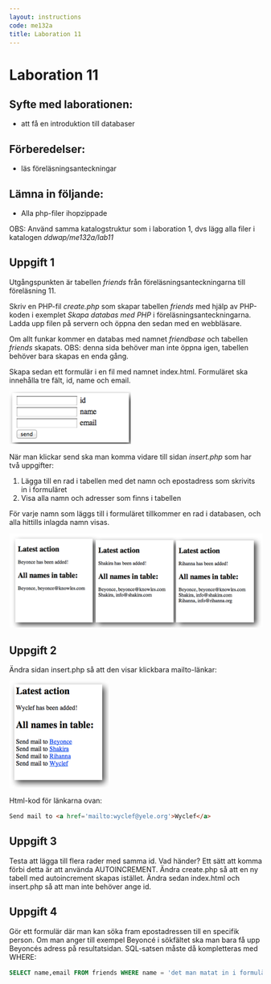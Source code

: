 ```yaml
---
layout: instructions
code: me132a
title: Laboration 11
---
```


# Laboration 11

## Syfte med laborationen:

- att få en introduktion till databaser

## Förberedelser:

- läs föreläsningsanteckningar

## Lämna in följande:

- Alla php-filer ihopzippade

OBS: Använd samma katalogstruktur som i laboration 1, dvs lägg alla filer i katalogen *ddwap/me132a/lab11*

## Uppgift 1

Utgångspunkten är tabellen *friends* från föreläsningsanteckningarna till föreläsning 11. 

Skriv en PHP-fil *create.php* som skapar tabellen *friends* med hjälp av PHP-koden i exemplet *Skapa databas med PHP* i föreläsningsanteckningarna. Ladda upp filen på servern och öppna den sedan med en webbläsare.

Om allt funkar kommer en databas med namnet *friendbase* och tabellen *friends* skapats. OBS: denna sida behöver man inte öppna igen, tabellen behöver bara skapas en enda gång. 

Skapa sedan ett formulär i en fil med namnet index.html. Formuläret ska innehålla tre fält, id, name och email. 

![](im11/bild1.png)

När man klickar send ska man komma vidare till sidan *insert.php* som har två uppgifter:

1. Lägga till en rad i tabellen med det namn och epostadress som skrivits in i formuläret
2. Visa alla namn och adresser som finns i tabellen

För varje namn som läggs till i formuläret tillkommer en rad i databasen, och alla hittills inlagda namn visas.

![](im11/bild2.png)

## Uppgift 2

Ändra sidan insert.php så att den visar klickbara mailto-länkar:

![](im11/bild3.png)

Html-kod för länkarna ovan: 

```html
Send mail to <a href='mailto:wyclef@yele.org'>Wyclef</a>
```

## Uppgift 3

Testa att lägga till flera rader med samma id. Vad händer? Ett sätt att komma förbi detta är att använda AUTOINCREMENT. Ändra create.php så att en ny tabell med autoincrement skapas istället. Ändra sedan index.html och insert.php så att man inte behöver ange id. 

## Uppgift 4

Gör ett formulär där man kan söka fram epostadressen till en specifik person. Om man anger till exempel Beyoncé i sökfältet ska man bara få upp Beyoncés adress på resultatsidan. SQL-satsen måste då kompletteras med WHERE:

```sql
SELECT name,email FROM friends WHERE name = 'det man matat in i formuläret'
```
